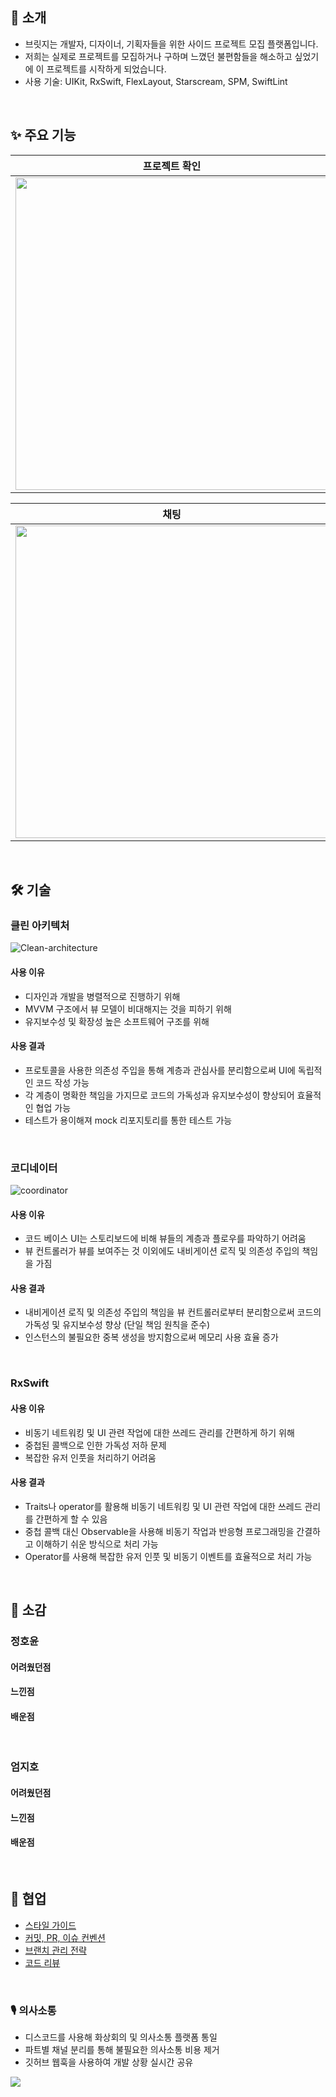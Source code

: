 ## 🙌 소개
- 브릿지는 개발자, 디자이너, 기획자들을 위한 사이드 프로젝트 모집 플랫폼입니다.
- 저희는 실제로 프로젝트를 모집하거나 구하며 느꼈던 불편함들을 해소하고 싶었기에 이 프로젝트를 시작하게 되었습니다.
- 사용 기술: UIKit, RxSwift, FlexLayout, Starscream, SPM, SwiftLint
</br>

## ✨ 주요 기능
|프로젝트 확인|프로젝트 상세|프로젝트 관리|
|---|---|---|
|<img height ="500" src="https://github.com/bridge0813/bridge-ios/assets/65343417/5301881a-7803-4050-9767-c82e874b98ba">|<img height ="500" src="https://github.com/bridge0813/bridge-ios/assets/65343417/c8918e94-32c0-4b5a-b3c1-056ef9f7d666">|<img height ="500" src="https://github.com/bridge0813/bridge-ios/assets/65343417/92c0b1ba-1390-4f9c-b479-31a891e871f1">

|채팅|채팅방|마이페이지|
|---|---|---|
|<img height ="500" src="https://github.com/bridge0813/bridge-ios/assets/65343417/27926690-f08d-4070-a27c-2e460764e5e3">|<img height ="500" src="https://github.com/bridge0813/bridge-ios/assets/65343417/8733967d-ddaa-4841-a21d-2c0d40b863cb">|<img height ="500" src="https://github.com/bridge0813/bridge-ios/assets/65343417/bb31a2a3-7ba7-47e3-8937-8aa1ae9437eb">|
</br>

## 🛠️ 기술
### 클린 아키텍처
<img alt="Clean-architecture" src="https://github.com/bridge0813/bridge-ios/assets/65343417/716863c5-c30d-4785-b7eb-5706775be58d">

#### 사용 이유
- 디자인과 개발을 병렬적으로 진행하기 위해
- MVVM 구조에서 뷰 모델이 비대해지는 것을 피하기 위해
- 유지보수성 및 확장성 높은 소프트웨어 구조를 위해

#### 사용 결과
- 프로토콜을 사용한 의존성 주입을 통해 계층과 관심사를 분리함으로써 UI에 독립적인 코드 작성 가능
- 각 계층이 명확한 책임을 가지므로 코드의 가독성과 유지보수성이 향상되어 효율적인 협업 가능
- 테스트가 용이해져 mock 리포지토리를 통한 테스트 가능
</br>

### 코디네이터
<img alt="coordinator" src="https://github.com/bridge0813/bridge-ios/assets/65343417/8d1e14e4-6cd3-4054-8278-af6876e1619e">

#### 사용 이유
- 코드 베이스 UI는 스토리보드에 비해 뷰들의 계층과 플로우를 파악하기 어려움
- 뷰 컨트롤러가 뷰를 보여주는 것 이외에도 내비게이션 로직 및 의존성 주입의 책임을 가짐

#### 사용 결과
- 내비게이션 로직 및 의존성 주입의 책임을 뷰 컨트롤러로부터 분리함으로써 코드의 가독성 및 유지보수성 향상 (단일 책임 원칙을 준수)
- 인스턴스의 불필요한 중복 생성을 방지함으로써 메모리 사용 효율 증가   
</br>

### RxSwift
#### 사용 이유
- 비동기 네트워킹 및 UI 관련 작업에 대한 쓰레드 관리를 간편하게 하기 위해
- 중첩된 콜백으로 인한 가독성 저하 문제
- 복잡한 유저 인풋을 처리하기 어려움

#### 사용 결과
- Traits나 operator를 활용해 비동기 네트워킹 및 UI 관련 작업에 대한 쓰레드 관리를 간편하게 할 수 있음
- 중첩 콜백 대신 Observable을 사용해 비동기 작업과 반응형 프로그래밍을 간결하고 이해하기 쉬운 방식으로 처리 가능
- Operator를 사용해 복잡한 유저 인풋 및 비동기 이벤트를 효율적으로 처리 가능
</br>

## 👏 소감
### 정호윤
#### 어려웠던점
#### 느낀점
#### 배운점
</br>

### 엄지호
#### 어려웠던점
#### 느낀점
#### 배운점
</br>

## 🤝 협업
- [스타일 가이드](https://hoyunjung.notion.site/Swift-Style-Guide-e5aba08128de4571a006d84bf3716f2f?pvs=4)
- [커밋, PR, 이슈 컨벤션](https://hoyunjung.notion.site/GitHub-Conventions-bb47b76884c24b21847181c76d562c7d?pvs=4)
- [브랜치 관리 전략](https://hoyunjung.notion.site/3fb05482da58416ab8984ff8420a67d8?pvs=4)
- [코드 리뷰](https://hoyunjung.notion.site/e7fb35cf50de454ca4ea6646d7c41095?pvs=4)
</br>

### 🎙️ 의사소통
- 디스코드를 사용해 화상회의 및 의사소통 플랫폼 통일
- 파트별 채널 분리를 통해 불필요한 의사소통 비용 제거
- 깃허브 웹훅을 사용하여 개발 상황 실시간 공유
<img src="https://github.com/bridge0813/bridge-ios/assets/65343417/85d2baa8-0693-431a-8eae-014352cbd75f">
